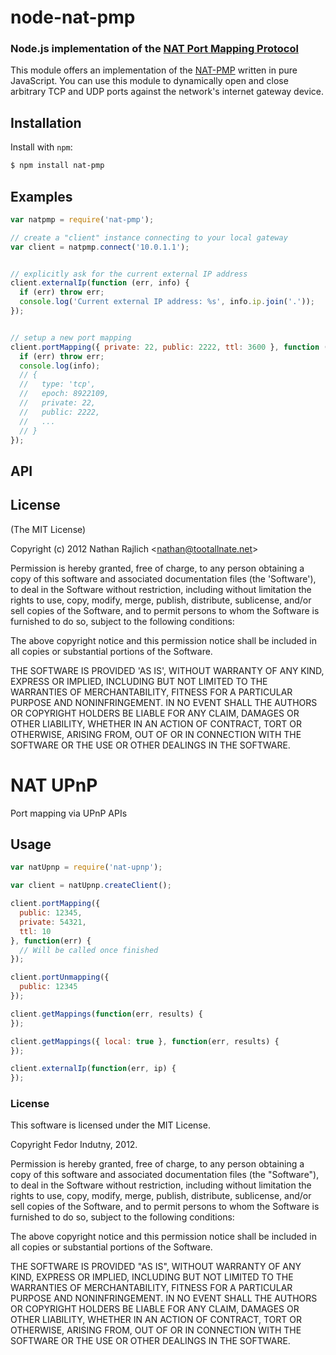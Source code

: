 node-nat-pmp
============
### Node.js implementation of the [NAT Port Mapping Protocol][wikipedia]

This module offers an implementation of the [NAT-PMP][protocol] written in
pure JavaScript. You can use this module to dynamically open and close arbitrary
TCP and UDP ports against the network's internet gateway device.


Installation
------------

Install with `npm`:

``` bash
$ npm install nat-pmp
```


Examples
--------

``` js
var natpmp = require('nat-pmp');

// create a "client" instance connecting to your local gateway
var client = natpmp.connect('10.0.1.1');


// explicitly ask for the current external IP address
client.externalIp(function (err, info) {
  if (err) throw err;
  console.log('Current external IP address: %s', info.ip.join('.'));
});


// setup a new port mapping
client.portMapping({ private: 22, public: 2222, ttl: 3600 }, function (err, info) {
  if (err) throw err;
  console.log(info);
  // {
  //   type: 'tcp',
  //   epoch: 8922109,
  //   private: 22,
  //   public: 2222,
  //   ...
  // }
});
```


API
---




License
-------

(The MIT License)

Copyright (c) 2012 Nathan Rajlich &lt;nathan@tootallnate.net&gt;

Permission is hereby granted, free of charge, to any person obtaining
a copy of this software and associated documentation files (the
'Software'), to deal in the Software without restriction, including
without limitation the rights to use, copy, modify, merge, publish,
distribute, sublicense, and/or sell copies of the Software, and to
permit persons to whom the Software is furnished to do so, subject to
the following conditions:

The above copyright notice and this permission notice shall be
included in all copies or substantial portions of the Software.

THE SOFTWARE IS PROVIDED 'AS IS', WITHOUT WARRANTY OF ANY KIND,
EXPRESS OR IMPLIED, INCLUDING BUT NOT LIMITED TO THE WARRANTIES OF
MERCHANTABILITY, FITNESS FOR A PARTICULAR PURPOSE AND NONINFRINGEMENT.
IN NO EVENT SHALL THE AUTHORS OR COPYRIGHT HOLDERS BE LIABLE FOR ANY
CLAIM, DAMAGES OR OTHER LIABILITY, WHETHER IN AN ACTION OF CONTRACT,
TORT OR OTHERWISE, ARISING FROM, OUT OF OR IN CONNECTION WITH THE
SOFTWARE OR THE USE OR OTHER DEALINGS IN THE SOFTWARE.


[wikipedia]: http://wikipedia.org/wiki/NAT_Port_Mapping_Protocol
[protocol]: http://tools.ietf.org/html/draft-cheshire-nat-pmp-03
# NAT UPnP

Port mapping via UPnP APIs

## Usage

```javascript
var natUpnp = require('nat-upnp');

var client = natUpnp.createClient();

client.portMapping({
  public: 12345,
  private: 54321,
  ttl: 10
}, function(err) {
  // Will be called once finished
});

client.portUnmapping({
  public: 12345
});

client.getMappings(function(err, results) {
});

client.getMappings({ local: true }, function(err, results) {
});

client.externalIp(function(err, ip) {
});
```

### License

This software is licensed under the MIT License.

Copyright Fedor Indutny, 2012.

Permission is hereby granted, free of charge, to any person obtaining a
copy of this software and associated documentation files (the
"Software"), to deal in the Software without restriction, including
without limitation the rights to use, copy, modify, merge, publish,
distribute, sublicense, and/or sell copies of the Software, and to permit
persons to whom the Software is furnished to do so, subject to the
following conditions:

The above copyright notice and this permission notice shall be included
in all copies or substantial portions of the Software.

THE SOFTWARE IS PROVIDED "AS IS", WITHOUT WARRANTY OF ANY KIND, EXPRESS
OR IMPLIED, INCLUDING BUT NOT LIMITED TO THE WARRANTIES OF
MERCHANTABILITY, FITNESS FOR A PARTICULAR PURPOSE AND NONINFRINGEMENT. IN
NO EVENT SHALL THE AUTHORS OR COPYRIGHT HOLDERS BE LIABLE FOR ANY CLAIM,
DAMAGES OR OTHER LIABILITY, WHETHER IN AN ACTION OF CONTRACT, TORT OR
OTHERWISE, ARISING FROM, OUT OF OR IN CONNECTION WITH THE SOFTWARE OR THE
USE OR OTHER DEALINGS IN THE SOFTWARE.
